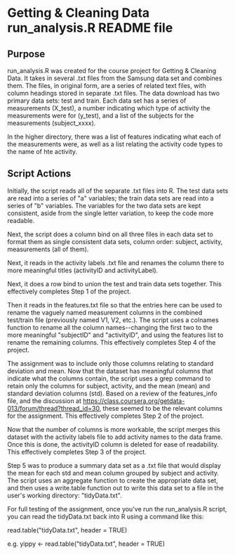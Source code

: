 # Getting & Cleaning Data run_analysis.R README file

## Purpose
run_analysis.R was created for the course project for Getting & Cleaning Data. It takes in several .txt files from the Samsung data set and combines them. The files, in original form, are a series of related text files, with column headings stored in separate .txt files. The data download has two primary data sets: test and train. Each data set has a series of measurements (X_test), a number indicating which type of activity the measurements were for (y_test), and a list of the subjects for the measurements (subject_xxxx).

In the higher directory, there was a list of features indicating what each of the measurements were, as well as a list relating the activity code types to the name of hte activity.

## Script Actions
Initially, the script reads all of the separate .txt files into R. The test data sets are read into a series of "a" variables; the train data sets are read into a series of "b" variables. The variables for the two data sets are kept consistent, aside from the single letter variation, to keep the code more readable.

Next, the script does a column bind on all three files in each data set to format them as single consistent data sets, column order: subject, activity, measurements (all of them).

Next, it reads in the activity labels .txt file and renames the column there to more meaningful titles (activityID and activityLabel).

Next, it does a row bind to union the test and train data sets together. This effectively completes Step 1 of the project.

Then it reads in the features.txt file so that the entries here can be used to rename the vaguely named measurement columns in the combined test/train file (previously named V1, V2, etc.). The script uses a colnames function to rename all the column names--changing the first two to the more meaningful "subjectID" and "activityID", and using the features list to rename the remaining columns. This effectively completes Step 4 of the project.

The assignment was to include only those columns relating to standard deviation and mean. Now that the dataset has meaningful columns that indicate what the columns contain, the script uses a grep command to retain only the columns for subject, activity, and the mean (mean) and standard deviation columns (std). Based on a review of the features_info file, and the discussion at https://class.coursera.org/getdata-013/forum/thread?thread_id=30, these seemed to be the relevant columns for the assignment. This effectively completes Step 2 of the project.

Now that the number of columns is more workable, the script merges this dataset with the activity labels file to add activity names to the data frame. Once this is done, the activityID column is deleted for ease of readability. This effectively completes Step 3 of the project.

Step 5 was to produce a summary data set as a .txt file that would display the mean for each std and mean column grouped by subject and activity. The script uses an aggregate function to create the appropriate data set, and then uses a write.table function out to write this data set to a file in the user's working directory: "tidyData.txt".

For full testing of the assignment, once you've run the run_analysis.R script, you can read the tidyData.txt back into R using a command like this:

read.table("tidyData.txt", header = TRUE)

e.g. yippy <- read.table("tidyData.txt", header = TRUE)
